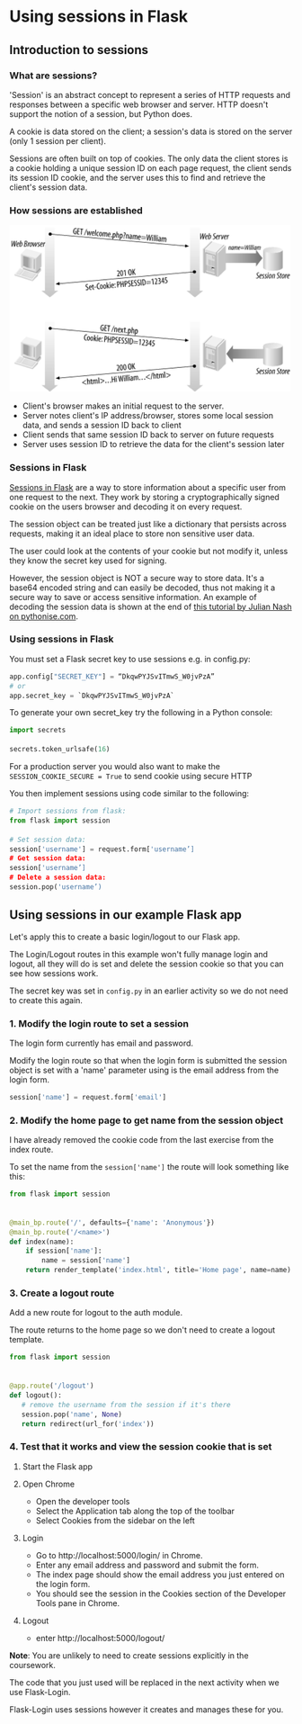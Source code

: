 # Using sessions in Flask

## Introduction to sessions

### What are sessions?

'Session' is an abstract concept to represent a series of HTTP requests and responses between a specific web browser and
server. HTTP doesn't support the notion of a session, but Python does.

A cookie is data stored on the client; a session's data is stored on the server (only 1 session per client).

Sessions are often built on top of cookies. The only data the client stores is a cookie holding a unique session ID on
each page request, the client sends its session ID cookie, and the server uses this to find and retrieve the client's
session data.

### How sessions are established

<img alt="sessions" src="img/session.png" width="500">

- Client's browser makes an initial request to the server.
- Server notes client's IP address/browser, stores some local session data, and sends a session ID back to client
- Client sends that same session ID back to server on future requests
- Server uses session ID to retrieve the data for the client's session later

### Sessions in Flask

[Sessions in Flask](https://flask.palletsprojects.com/en/1.1.x/quickstart/#sessions) are a way to store information
about a specific user from one request to the next. They work by storing a cryptographically signed cookie on the users
browser and decoding it on every request.

The session object can be treated just like a dictionary that persists across requests, making it an ideal place to
store non sensitive user data.

The user could look at the contents of your cookie but not modify it, unless they know the secret key used for signing.

However, the session object is NOT a secure way to store data. It's a base64 encoded string and can easily be decoded,
thus not making it a secure way to save or access sensitive information. An example of decoding the session data is
shown at the end
of [this tutorial by Julian Nash on pythonise.com](https://pythonise.com/series/learning-flask/flask-session-object).

### Using sessions in Flask

You must set a Flask secret key to use sessions e.g. in config.py:

```python
app.config["SECRET_KEY"] = “DkqwPYJSvITmwS_W0jvPzA”
# or
app.secret_key = `DkqwPYJSvITmwS_W0jvPzA`
```

To generate your own secret_key try the following in a Python console:

```python
import secrets

secrets.token_urlsafe(16)
```

For a production server you would also want to make the `SESSION_COOKIE_SECURE = True` to send cookie using secure HTTP

You then implement sessions using code similar to the following:

```python
# Import sessions from flask:
from flask import session

# Set session data: 
session['username'] = request.form['username’]
# Get session data: 
session['username’]
# Delete a session data: 
session.pop('username’)
```

## Using sessions in our example Flask app

Let's apply this to create a basic login/logout to our Flask app.

The Login/Logout routes in this example won't fully manage login and logout, all they will do is set and delete the
session cookie so that you can see how sessions work.

The secret key was set in `config.py` in an earlier activity so we do not need to create this again.

### 1. Modify the login route to set a session

The login form currently has email and password.

Modify the login route so that when the login form is submitted the session object is set with a 'name' parameter using
is the email address from the login form.

```python
session['name'] = request.form['email']
```

### 2. Modify the home page to get name from the session object
I have already removed the cookie code from the last exercise from the index route.

To set the name from the `session['name']` the route will look something like this:

```python
from flask import session


@main_bp.route('/', defaults={'name': 'Anonymous'})
@main_bp.route('/<name>')
def index(name):
    if session['name']:
        name = session['name']
    return render_template('index.html', title='Home page', name=name)

```

### 3. Create a logout route

Add a new route for logout to the auth module.

The route returns to the home page so we don't need to create a logout template.

```python
from flask import session


@app.route('/logout')
def logout():
   # remove the username from the session if it's there
   session.pop('name', None)
   return redirect(url_for('index'))
```

### 4. Test that it works and view the session cookie that is set
1. Start the Flask app

2. Open Chrome
   - Open the developer tools
   - Select the Application tab along the top of the toolbar
   - Select Cookies from the sidebar on the left

3. Login
   - Go to http://localhost:5000/login/ in Chrome.
   - Enter any email address and password and submit the form.
   - The index page should show the email address you just entered on the login form.
   - You should see the session in the Cookies section of the Developer Tools pane in Chrome.

4. Logout
   - enter http://localhost:5000/logout/

**Note**: You are unlikely to need to create sessions explicitly in the coursework.

The code that you just used will be replaced in the next activity when we use Flask-Login.

Flask-Login uses sessions however it creates and manages these for you.
